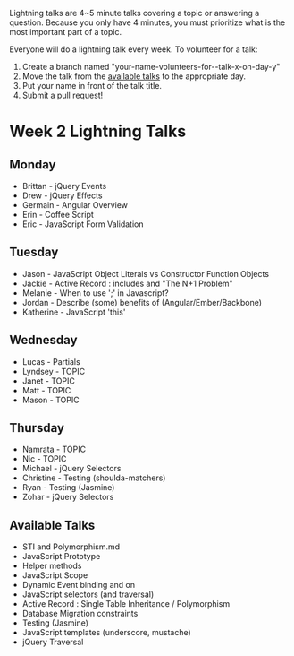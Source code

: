 Lightning talks are 4~5 minute talks covering a topic or answering a question.
Because you only have 4 minutes, you must prioritize what is the most important
part of a topic.

Everyone will do a lightning talk every week. To volunteer for a talk:

1. Create a branch named "your-name-volunteers-for--talk-x-on-day-y"
2. Move the talk from the [available talks](#availabl-talks) to the appropriate
   day.
3. Put your name in front of the talk title.
4. Submit a pull request!


# Week 2 Lightning Talks

## Monday

* Brittan - jQuery Events
* Drew - jQuery Effects
* Germain - Angular Overview
* Erin - Coffee Script
* Eric - JavaScript Form Validation

## Tuesday

* Jason - JavaScript Object Literals vs Constructor Function Objects
* Jackie - Active Record : includes and "The N+1 Problem"
* Melanie - When to use ';' in Javascript?
* Jordan - Describe (some) benefits of (Angular/Ember/Backbone)
* Katherine - JavaScript 'this'

## Wednesday

* Lucas - Partials
* Lyndsey - TOPIC
* Janet - TOPIC
* Matt - TOPIC
* Mason - TOPIC

## Thursday

* Namrata - TOPIC
* Nic - TOPIC
* Michael - jQuery Selectors
* Christine - Testing (shoulda-matchers)
* Ryan - Testing (Jasmine)
* Zohar - jQuery Selectors


## Available Talks
* STI and Polymorphism.md
* JavaScript Prototype
* Helper methods
* JavaScript Scope
* Dynamic Event binding and on
* JavaScript selectors (and traversal)
* Active Record : Single Table Inheritance / Polymorphism
* Database Migration constraints
* Testing (Jasmine)
* JavaScript templates (underscore, mustache)
* jQuery Traversal






